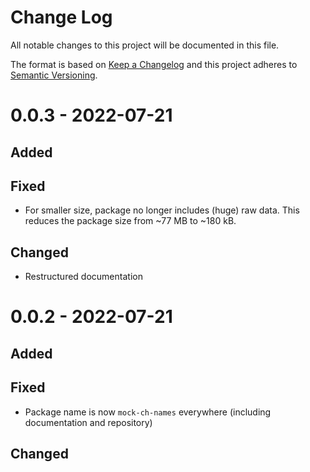 # Change Log

All notable changes to this project will be documented in this file.

The format is based on [Keep a Changelog](https://keepachangelog.com/) and this
project adheres to [Semantic Versioning](https://semver.org/).

# 0.0.3 - 2022-07-21

## Added

## Fixed

- For smaller size, package no longer includes (huge) raw data. This reduces the
  package size from ~77 MB to ~180 kB.

## Changed

- Restructured documentation

# 0.0.2 - 2022-07-21

## Added

## Fixed

- Package name is now `mock-ch-names` everywhere (including documentation and
  repository)

## Changed
